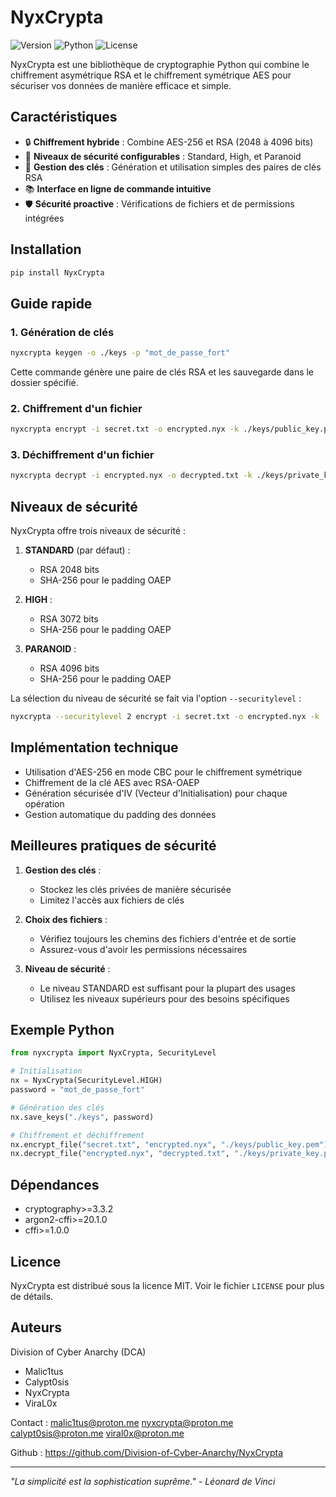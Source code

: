 # NyxCrypta

![Version](https://img.shields.io/badge/version-1.1.1-blue.svg)
![Python](https://img.shields.io/badge/python-3.10%2B-green.svg)
![License](https://img.shields.io/badge/license-MIT-orange.svg)

NyxCrypta est une bibliothèque de cryptographie Python qui combine le chiffrement asymétrique RSA et le chiffrement symétrique AES pour sécuriser vos données de manière efficace et simple.

## Caractéristiques

- 🔒 **Chiffrement hybride** : Combine AES-256 et RSA (2048 à 4096 bits)
- 🎯 **Niveaux de sécurité configurables** : Standard, High, et Paranoid
- 🔑 **Gestion des clés** : Génération et utilisation simples des paires de clés RSA
- 📚 **Interface en ligne de commande intuitive**
- 🛡️ **Sécurité proactive** : Vérifications de fichiers et de permissions intégrées

## Installation

```bash
pip install NyxCrypta
```

## Guide rapide

### 1. Génération de clés

```bash
nyxcrypta keygen -o ./keys -p "mot_de_passe_fort"
```
Cette commande génère une paire de clés RSA et les sauvegarde dans le dossier spécifié.

### 2. Chiffrement d'un fichier

```bash
nyxcrypta encrypt -i secret.txt -o encrypted.nyx -k ./keys/public_key.pem
```

### 3. Déchiffrement d'un fichier

```bash
nyxcrypta decrypt -i encrypted.nyx -o decrypted.txt -k ./keys/private_key.pem -p "mot_de_passe_fort"
```

## Niveaux de sécurité

NyxCrypta offre trois niveaux de sécurité :

1. **STANDARD** (par défaut) : 
   - RSA 2048 bits
   - SHA-256 pour le padding OAEP

2. **HIGH** :
   - RSA 3072 bits
   - SHA-256 pour le padding OAEP

3. **PARANOID** :
   - RSA 4096 bits
   - SHA-256 pour le padding OAEP

La sélection du niveau de sécurité se fait via l'option `--securitylevel` :
```bash
nyxcrypta --securitylevel 2 encrypt -i secret.txt -o encrypted.nyx -k ./keys/public_key.pem
```

## Implémentation technique

- Utilisation d'AES-256 en mode CBC pour le chiffrement symétrique
- Chiffrement de la clé AES avec RSA-OAEP
- Génération sécurisée d'IV (Vecteur d'Initialisation) pour chaque opération
- Gestion automatique du padding des données

## Meilleures pratiques de sécurité

1. **Gestion des clés** : 
   - Stockez les clés privées de manière sécurisée
   - Limitez l'accès aux fichiers de clés

2. **Choix des fichiers** :
   - Vérifiez toujours les chemins des fichiers d'entrée et de sortie
   - Assurez-vous d'avoir les permissions nécessaires

3. **Niveau de sécurité** :
   - Le niveau STANDARD est suffisant pour la plupart des usages
   - Utilisez les niveaux supérieurs pour des besoins spécifiques

## Exemple Python

```python
from nyxcrypta import NyxCrypta, SecurityLevel

# Initialisation
nx = NyxCrypta(SecurityLevel.HIGH)
password = "mot_de_passe_fort"

# Génération des clés
nx.save_keys("./keys", password)

# Chiffrement et déchiffrement
nx.encrypt_file("secret.txt", "encrypted.nyx", "./keys/public_key.pem")
nx.decrypt_file("encrypted.nyx", "decrypted.txt", "./keys/private_key.pem", password)
```

## Dépendances

- cryptography>=3.3.2
- argon2-cffi>=20.1.0
- cffi>=1.0.0

## Licence

NyxCrypta est distribué sous la licence MIT. Voir le fichier `LICENSE` pour plus de détails.

## Auteurs

Division of Cyber Anarchy (DCA)
- Malic1tus
- Calypt0sis
- NyxCrypta
- ViraL0x

Contact : malic1tus@proton.me nyxcrypta@proton.me calypt0sis@proton.me viral0x@proton.me

Github : https://github.com/Division-of-Cyber-Anarchy/NyxCrypta

---

*"La simplicité est la sophistication suprême." - Léonard de Vinci*
